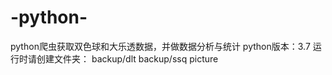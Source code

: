 # -python-
python爬虫获取双色球和大乐透数据，并做数据分析与统计
python版本：3.7
运行时请创建文件夹：
    backup/dlt
    backup/ssq
    picture
    
